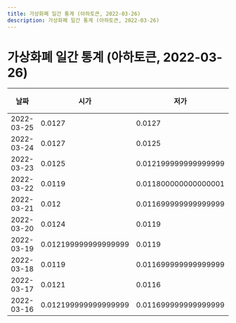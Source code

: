 ```yaml
---
title: 가상화폐 일간 통계 (아하토큰, 2022-03-26)
description: 가상화폐 일간 통계 (아하토큰, 2022-03-26)
---
```


가상화폐 일간 통계 (아하토큰, 2022-03-26)
===

|날짜|시가|저가|고가|종가|비고|
|--|--|--|--|--|--|
|2022-03-25|0.0127|0.0127|0.0135|0.0128|    |
|2022-03-24|0.0127|0.0125|0.0129|0.0128|    |
|2022-03-23|0.0125|0.012199999999999999|0.013|0.0127|    |
|2022-03-22|0.0119|0.011800000000000001|0.013099999999999999|0.0126|    |
|2022-03-21|0.012|0.011699999999999999|0.0121|0.012|    |
|2022-03-20|0.0124|0.0119|0.0125|0.0121|    |
|2022-03-19|0.012199999999999999|0.0119|0.0125|0.0123|    |
|2022-03-18|0.0119|0.011699999999999999|0.012199999999999999|0.012199999999999999|    |
|2022-03-17|0.0121|0.0116|0.0124|0.012|    |
|2022-03-16|0.012199999999999999|0.011699999999999999|0.0126|0.0121|    |
